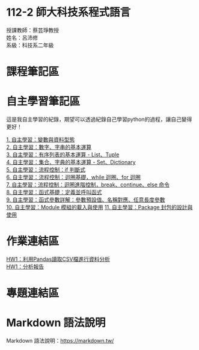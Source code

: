# 112-2 師大科技系程式語言 
授課教師：蔡芸琤教授  
姓名：呂沛修  
系級：科技系二年級

# 課程筆記區

# 自主學習筆記區
這是我自主學習的紀錄，期望可以透過紀錄自己學習python的過程，讓自己變得更好！ 

  
[1. 自主學習：變數與資料型態](https://github.com/PeiHsiuLu/112-2-Programming-Language/blob/main/datatype_note.py)  
[2. 自主學習：數字、字串的基本運算](https://github.com/PeiHsiuLu/112-2-Programming-Language/blob/main/number-string_note.py)  
[3. 自主學習：有序列表的基本運算 - List、Tuple](https://github.com/PeiHsiuLu/112-2-Programming-Language/blob/main/list-tuple.py)  
[4. 自主學習：集合、字典的基本運算 - Set、Dictionary](https://github.com/PeiHsiuLu/112-2-Programming-Language/blob/main/set-dict.py)  
[5. 自主學習：流程控制：if 判斷式](https://github.com/PeiHsiuLu/112-2-Programming-Language/blob/main/if.py)  
[6. 自主學習：流程控制：迴圈基礎，while 迴圈、for 迴圈 ](https://github.com/PeiHsiuLu/112-2-Programming-Language/blob/main/loop.py)  
[7. 自主學習：流程控制：迴圈進階控制，break、continue、else 命令](https://github.com/PeiHsiuLu/112-2-Programming-Language/blob/main/loop-advanved.py)  
[8. 自主學習：函式基礎：定義並呼叫函式](https://github.com/PeiHsiuLu/112-2-Programming-Language/blob/main/function.py)  
[9. 自主學習：函式參數詳解：參數預設值、名稱對應、任意長度參數](https://github.com/PeiHsiuLu/112-2-Programming-Language/blob/main/function_advanced.py)  
[10. 自主學習：Module 模組的載入與使用](https://github.com/PeiHsiuLu/112-2-Programming-Language/blob/main/module.py)
[11. 自主學習：Package 封包的設計與使用](https://github.com/PeiHsiuLu/112-2-Programming-Language/blob/main/Practice/main_package_practice.py)




# 作業連結區
[HW1：利用Pandas讀取CSV檔進行資料分析](https://github.com/PeiHsiuLu/112-2-Programming-Language/blob/main/HW1-112%E5%B9%B4%E8%88%87102%E5%B9%B4%E4%BA%8C%E9%A1%9E%E7%B5%84%E5%88%86%E7%A7%91%E6%8E%92%E8%A1%8C%E5%89%8D10%E5%90%8D%E6%AF%94%E8%BC%83_%E9%87%8D%E5%81%9A.py)  
[ HW1：分析報告](https://github.com/PeiHsiuLu/112-2-Programming-Language/blob/main/HW1%EF%BC%9A%E5%88%86%E6%9E%90112%E8%87%B3102%E5%B9%B410%E5%B9%B4%E4%B9%8B%E9%96%93%E7%9A%84%E4%BA%8C%E9%A1%9E%E7%B5%84%E7%86%B1%E9%96%80%E7%A7%91%E7%B3%BB%E5%89%8D%E5%8D%81%E5%90%8D.pdf)  

# 專題連結區   

# Markdown 語法說明
Markdown 語法說明：https://markdown.tw/

